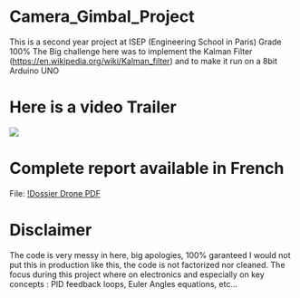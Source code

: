 # Camera_Gimbal_Project
This is a second year project at ISEP (Engineering School in Paris) Grade 100%
The Big challenge here was to implement the Kalman Filter (https://en.wikipedia.org/wiki/Kalman_filter) and to make it run on a 8bit Arduino UNO 
# Here is a video Trailer
[![](http://img.youtube.com/vi/CbVkS4JTXWI/0.jpg)](http://www.youtube.com/watch?v=CbVkS4JTXWI "Camera Gimbal Trailer")
# Complete report available in French
File: [!Dossier Drone PDF](Rapport_TIPE_Mai2017_DOLIVEIRA_LINCOLN.pdf)


# Disclaimer
The code is very messy in here, big apologies, 100% garanteed I would not put this in production like this, the code is not factorized nor cleaned. The focus during this project where on electronics and especially on key concepts : PID feedback loops, Euler Angles equations, etc...
